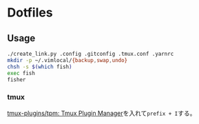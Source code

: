 # Dotfiles

## Usage
```sh
./create_link.py .config .gitconfig .tmux.conf .yarnrc
mkdir -p ~/.vimlocal/{backup,swap,undo}
chsh -s $(which fish)
exec fish
fisher
```

### tmux
[tmux-plugins/tpm: Tmux Plugin Manager](https://github.com/tmux-plugins/tpm)を入れて`prefix + I`する。

